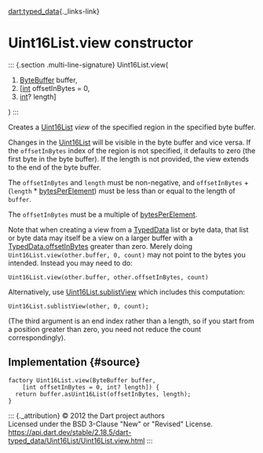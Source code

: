 [dart:typed\_data](../../dart-typed_data/dart-typed_data-library){._links-link}

Uint16List.view constructor
===========================

::: {.section .multi-line-signature}
Uint16List.view(

1.  [ByteBuffer](../bytebuffer-class) buffer,
2.  \[[int](../../dart-core/int-class) offsetInBytes = 0,
3.  [int](../../dart-core/int-class)? length\]

)
:::

Creates a [Uint16List](../uint16list-class) *view* of the specified
region in the specified byte buffer.

Changes in the [Uint16List](../uint16list-class) will be visible in the
byte buffer and vice versa. If the `offsetInBytes` index of the region
is not specified, it defaults to zero (the first byte in the byte
buffer). If the length is not provided, the view extends to the end of
the byte buffer.

The `offsetInBytes` and `length` must be non-negative, and
`offsetInBytes` + (`length` \*
[bytesPerElement](bytesperelement-constant)) must be less than or equal
to the length of `buffer`.

The `offsetInBytes` must be a multiple of
[bytesPerElement](bytesperelement-constant).

Note that when creating a view from a [TypedData](../typeddata-class)
list or byte data, that list or byte data may itself be a view on a
larger buffer with a
[TypedData.offsetInBytes](../typeddata/offsetinbytes) greater than zero.
Merely doing `Uint16List.view(other.buffer, 0, count)` may not point to
the bytes you intended. Instead you may need to do:

``` {.language-dart data-language="dart"}
Uint16List.view(other.buffer, other.offsetInBytes, count)
```

Alternatively, use [Uint16List.sublistView](uint16list.sublistview)
which includes this computation:

``` {.language-dart data-language="dart"}
Uint16List.sublistView(other, 0, count);
```

(The third argument is an end index rather than a length, so if you
start from a position greater than zero, you need not reduce the count
correspondingly).

Implementation {#source}
--------------

``` {.language-dart data-language="dart"}
factory Uint16List.view(ByteBuffer buffer,
    [int offsetInBytes = 0, int? length]) {
  return buffer.asUint16List(offsetInBytes, length);
}
```

::: {._attribution}
© 2012 the Dart project authors\
Licensed under the BSD 3-Clause \"New\" or \"Revised\" License.\
<https://api.dart.dev/stable/2.18.5/dart-typed_data/Uint16List/Uint16List.view.html>
:::
